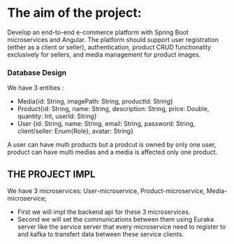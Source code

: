# The aim of the project: 
Develop an end-to-end e-commerce platform with Spring Boot microservices and Angular. The platform should support user registration (either as a client or seller), authentication, product CRUD functionality exclusively for sellers, and media management for product images.

###  Database Design
We have 3 entities :
- Media{id: String, imagePath: String, productId: String}
- Product{id: String, name: String, description: String, price: Double, quantity: Int, userId: String}
- User {id: String, name: String, email: String, password: String, client/seller: Enum{Role}, avatar: String}

A user can have multi products but a prodcut is owned by only one user, product can have multi medias and a media is affected only one product.

## THE PROJECT IMPL
We have 3 microservices: User-microservice, Product-microservice, Media-microservice;

- First we will impl the backend api for these 3 microservices.
- Second we will set the communications between them using Euraka server like the service server that every microservice need to register to and kafka to transfert data between these service clients.
